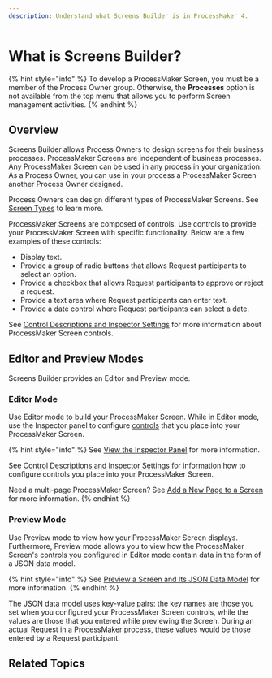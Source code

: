 ```yaml
---
description: Understand what Screens Builder is in ProcessMaker 4.
---
```


# What is Screens Builder?

{% hint style="info" %}
To develop a ProcessMaker Screen, you must be a member of the Process Owner group. Otherwise, the **Processes** option is not available from the top menu that allows you to perform Screen management activities.
{% endhint %}

## Overview

Screens Builder allows Process Owners to design screens for their business processes. ProcessMaker Screens are independent of business processes. Any ProcessMaker Screen can be used in any process in your organization. As a Process Owner, you can use in your process a ProcessMaker Screen another Process Owner designed.

Process Owners can design different types of ProcessMaker Screens. See [Screen Types](types-for-screens.md) to learn more.

ProcessMaker Screens are composed of controls. Use controls to provide your ProcessMaker Screen with specific functionality. Below are a few examples of these controls:

* Display text.
* Provide a group of radio buttons that allows Request participants to select an option.
* Provide a checkbox that allows Request participants to approve or reject a request.
* Provide a text area where Request participants can enter text.
* Provide a date control where Request participants can select a date.

See [Control Descriptions and Inspector Settings](control-descriptions/) for more information about ProcessMaker Screen controls.

## Editor and Preview Modes

Screens Builder provides an Editor and Preview mode.

### Editor Mode

Use Editor mode to build your ProcessMaker Screen. While in Editor mode, use the Inspector panel to configure [controls](control-descriptions/) that you place into your ProcessMaker Screen.

{% hint style="info" %}
See [View the Inspector Panel](view-the-inspector-pane.md) for more information.

See [Control Descriptions and Inspector Settings](control-descriptions/) for information how to configure controls you place into your ProcessMaker Screen.

Need a multi-page ProcessMaker Screen? See [Add a New Page to a Screen](add-a-new-page-to-a-screen.md) for more information.
{% endhint %}

### Preview Mode

Use Preview mode to view how your ProcessMaker Screen displays. Furthermore, Preview mode allows you to view how the ProcessMaker Screen's controls you configured in Editor mode contain data in the form of a JSON data model.

{% hint style="info" %}
See [Preview a Screen and Its JSON Data Model](preview-a-screen.md) for more information.
{% endhint %}

The JSON data model uses key-value pairs: the key names are those you set when you configured your ProcessMaker Screen controls, while the values are those that you entered while previewing the Screen. During an actual Request in a ProcessMaker process, these values would be those entered by a Request participant.

## Related Topics



